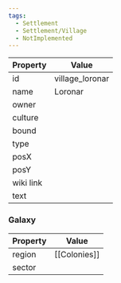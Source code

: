```yaml
---
tags:
  - Settlement
  - Settlement/Village
  - NotImplemented
---
```


| Property  | Value           |
| --------- | --------------- |
| id        | village_loronar |
| name      | Loronar         |
| owner     |                 |
| culture   |                 |
| bound     |                 |
| type      |                 |
| posX      |                 |
| posY      |                 |
| wiki link |                 |
| text      |                 |

### Galaxy
| Property | Value        |
| -------- | ------------ |
| region   | [[Colonies]] |
| sector   |              |
